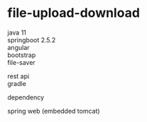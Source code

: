 # file-upload-download

java 11  
springboot 2.5.2  
angular  
bootstrap  
file-saver

rest api  
gradle  

dependency  

spring web (embedded tomcat)  
